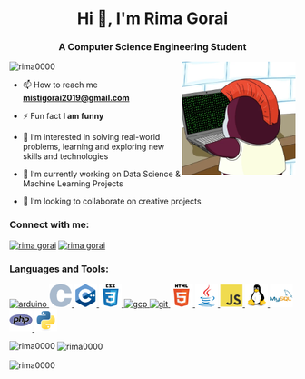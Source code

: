 
<!---
Rima0000/Rima0000 is a ✨ special ✨ repository because its `README.md` (this file) appears on your GitHub profile.
You can click the Preview link to take a look at your changes.
--->
<h1 align="center">Hi 👋, I'm Rima Gorai</h1>
<h3 align="center">A Computer Science Engineering Student</h3>

<img align = "right" height=200 src="https://github.com/Rima0000/Rima0000/blob/main/giphy.webp" />

<p align="left"> <img src="https://komarev.com/ghpvc/?username=rima0000&label=Profile%20views&color=0e75b6&style=flat" alt="rima0000" /> </p>


- 📫 How to reach me **mistigorai2019@gmail.com**

- ⚡ Fun fact **I am funny**

- 👀 I’m interested in solving real-world problems, learning and exploring new skills and technologies
- 🌱 I’m currently working on Data Science & Machine Learning Projects
- 💞️ I’m looking to collaborate on creative projects
   


<h3 align="left">Connect with me:</h3>
<p align="left">
<a href="https://linkedin.com/in/rima gorai" target="blank"><img align="center" src="https://raw.githubusercontent.com/rahuldkjain/github-profile-readme-generator/master/src/images/icons/Social/linked-in-alt.svg" alt="rima gorai" height="30" width="40" /></a>
<a href="https://www.codechef.com/users/rima gorai" target="blank"><img align="center" src="https://cdn.jsdelivr.net/npm/simple-icons@3.1.0/icons/codechef.svg" alt="rima gorai" height="30" width="40" /></a>
</p>

<h3 align="left">Languages and Tools:</h3>
<p align="left"> <a href="https://www.arduino.cc/" target="_blank" rel="noreferrer"> <img src="https://cdn.worldvectorlogo.com/logos/arduino-1.svg" alt="arduino" width="40" height="40"/> </a> <a href="https://www.cprogramming.com/" target="_blank" rel="noreferrer"> <img src="https://raw.githubusercontent.com/devicons/devicon/master/icons/c/c-original.svg" alt="c" width="40" height="40"/> </a> <a href="https://www.w3schools.com/cpp/" target="_blank" rel="noreferrer"> <img src="https://raw.githubusercontent.com/devicons/devicon/master/icons/cplusplus/cplusplus-original.svg" alt="cplusplus" width="40" height="40"/> </a> <a href="https://www.w3schools.com/css/" target="_blank" rel="noreferrer"> <img src="https://raw.githubusercontent.com/devicons/devicon/master/icons/css3/css3-original-wordmark.svg" alt="css3" width="40" height="40"/> </a> <a href="https://cloud.google.com" target="_blank" rel="noreferrer"> <img src="https://www.vectorlogo.zone/logos/google_cloud/google_cloud-icon.svg" alt="gcp" width="40" height="40"/> </a> <a href="https://git-scm.com/" target="_blank" rel="noreferrer"> <img src="https://www.vectorlogo.zone/logos/git-scm/git-scm-icon.svg" alt="git" width="40" height="40"/> </a> <a href="https://www.w3.org/html/" target="_blank" rel="noreferrer"> <img src="https://raw.githubusercontent.com/devicons/devicon/master/icons/html5/html5-original-wordmark.svg" alt="html5" width="40" height="40"/> </a> <a href="https://www.java.com" target="_blank" rel="noreferrer"> <img src="https://raw.githubusercontent.com/devicons/devicon/master/icons/java/java-original.svg" alt="java" width="40" height="40"/> </a> <a href="https://developer.mozilla.org/en-US/docs/Web/JavaScript" target="_blank" rel="noreferrer"> <img src="https://raw.githubusercontent.com/devicons/devicon/master/icons/javascript/javascript-original.svg" alt="javascript" width="40" height="40"/> </a> <a href="https://www.linux.org/" target="_blank" rel="noreferrer"> <img src="https://raw.githubusercontent.com/devicons/devicon/master/icons/linux/linux-original.svg" alt="linux" width="40" height="40"/> </a> <a href="https://www.mysql.com/" target="_blank" rel="noreferrer"> <img src="https://raw.githubusercontent.com/devicons/devicon/master/icons/mysql/mysql-original-wordmark.svg" alt="mysql" width="40" height="40"/> </a> <a href="https://www.php.net" target="_blank" rel="noreferrer"> <img src="https://raw.githubusercontent.com/devicons/devicon/master/icons/php/php-original.svg" alt="php" width="40" height="40"/> </a> <a href="https://www.python.org" target="_blank" rel="noreferrer"> <img src="https://raw.githubusercontent.com/devicons/devicon/master/icons/python/python-original.svg" alt="python" width="40" height="40"/> </a> </p>

<p><img align="left" src="https://github-readme-stats.vercel.app/api/top-langs?username=rima0000&show_icons=true&locale=en&layout=compact" alt="rima0000" /></p>

<p>&nbsp;<img align="center" src="https://github-readme-stats.vercel.app/api?username=rima0000&show_icons=true&locale=en" alt="rima0000" /></p>

<p><img align="center" src="https://github-readme-streak-stats.herokuapp.com/?user=rima0000&" alt="rima0000" /></p>
